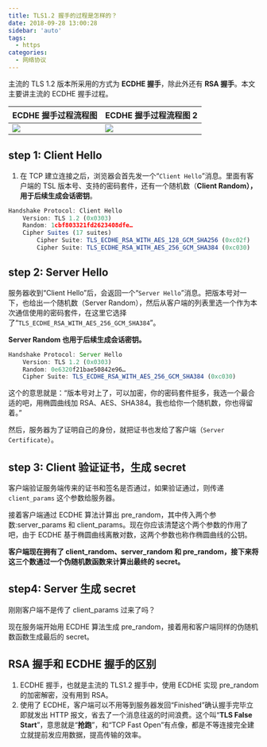 ```yaml
---
title: TLS1.2 握手的过程是怎样的？
date: 2018-09-28 13:00:28
sidebar: 'auto'
tags:
  - https
categories:
  - 网络协议
---
```


主流的 TLS 1.2 版本所采用的方式为 **ECDHE 握手**，除此外还有 **RSA 握手**。本文主要讲主流的 ECDHE 握手过程。

| ECDHE 握手过程流程图                                                      | ECDHE 握手过程流程图 2                                                      |
| ------------------------------------------------------------------------- | --------------------------------------------------------------------------- |
| <img src='https://gitee.com/alvin0216/cdn/raw/master/images/tsl12.png' /> | <img src='https://gitee.com/alvin0216/cdn/raw/master/images/tsl12-0.png' /> |

## step 1: Client Hello

1. 在 TCP 建立连接之后，浏览器会首先发一个“`Client Hello`”消息。里面有客户端的 TSL 版本号、支持的密码套件，还有一个随机数（**Client Random），用于后续生成会话密钥**。

```js
Handshake Protocol: Client Hello
    Version: TLS 1.2 (0x0303)
    Random: 1cbf803321fd2623408dfe…
    Cipher Suites (17 suites)
        Cipher Suite: TLS_ECDHE_RSA_WITH_AES_128_GCM_SHA256 (0xc02f)
        Cipher Suite: TLS_ECDHE_RSA_WITH_AES_256_GCM_SHA384 (0xc030)
```

## step 2: Server Hello

服务器收到“Client Hello”后，会返回一个“`Server Hello`”消息。把版本号对一下，也给出一个随机数（Server Random），然后从客户端的列表里选一个作为本次通信使用的密码套件，在这里它选择了“`TLS_ECDHE_RSA_WITH_AES_256_GCM_SHA384`”。

**Server Random 也用于后续生成会话密钥。**

```js
Handshake Protocol: Server Hello
    Version: TLS 1.2 (0x0303)
    Random: 0e6320f21bae50842e96…
    Cipher Suite: TLS_ECDHE_RSA_WITH_AES_256_GCM_SHA384 (0xc030)
```

这个的意思就是：“版本号对上了，可以加密，你的密码套件挺多，我选一个最合适的吧，用椭圆曲线加 RSA、AES、SHA384。我也给你一个随机数，你也得留着。”

然后，服务器为了证明自己的身份，就把证书也发给了客户端（`Server Certificate`）。

## step 3: Client 验证证书，生成 secret

客户端验证服务端传来的证书和签名是否通过，如果验证通过，则传递 `client_params` 这个参数给服务器。

接着客户端通过 ECDHE 算法计算出 pre_random，其中传入两个参数:server_params 和 client_params。现在你应该清楚这个两个参数的作用了吧，由于 ECDHE 基于椭圆曲线离散对数，这两个参数也称作椭圆曲线的公钥。

**客户端现在拥有了 client_random、server_random 和 pre_random，接下来将这三个数通过一个伪随机数函数来计算出最终的 secret。**

## step4: Server 生成 secret

刚刚客户端不是传了 client_params 过来了吗？

现在服务端开始用 ECDHE 算法生成 pre_random，接着用和客户端同样的伪随机数函数生成最后的 secret。

## RSA 握手和 ECDHE 握手的区别

1. ECDHE 握手，也就是主流的 TLS1.2 握手中，使用 ECDHE 实现 pre_random 的加密解密，没有用到 RSA。
2. 使用了 ECDHE，客户端可以不用等到服务器发回“Finished”确认握手完毕立即就发出 HTTP 报文，省去了一个消息往返的时间浪费。这个叫“**TLS False Start**”，意思就是“**抢跑**”，和“TCP Fast Open”有点像，都是不等连接完全建立就提前发应用数据，提高传输的效率。
